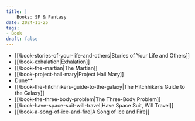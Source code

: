 ```yaml
---
title: |
    Books: SF & Fantasy
date: 2024-11-25
tags:
- Book
draft: false
---
```


- [[/book-stories-of-your-life-and-others|Stories of Your Life and Others]]
- [[/book-exhalation|Exhalation]]
- [[/book-the-martian|The Martian]]
- [[/book-project-hail-mary|Project Hail Mary]]
- Dune**
- [[/book-the-hitchhikers-guide-to-the-galaxy|The Hitchhiker’s Guide to the Galaxy]]
- [[/book-the-three-body-problem|The Three-Body Problem]]
- [[/book-have-space-suit-will-travel|Have Space Suit, Will Travel]]
- [[/book-a-song-of-ice-and-fire|A Song of Ice and Fire]]